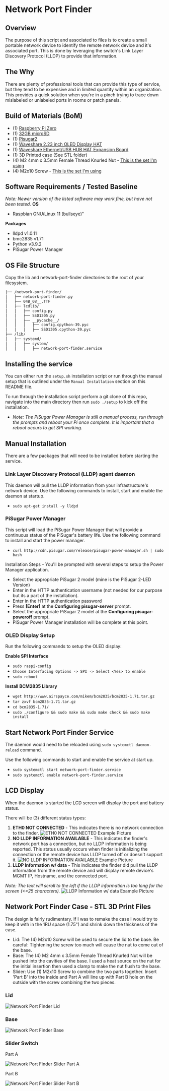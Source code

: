 # Network Port Finder

## Overview
The purpose of this script and associated to files is to create a small portable network device to identify the remote network device and it's associated port. This is done by leveraging the switch's Link Layer Discovery Protocol (LLDP) to provide that information.

## The Why
There are plenty of professional tools that can provide this type of service, but they tend to be expensive and in limited quantity within an organization. This provides a quick solution when you're in a pinch trying to trace down mislabeled or unlabeled ports in rooms or patch panels. 

## Build of Materials (BoM)

 - (1) [Raspberry Pi Zero](https://amzn.to/4d5CCtM)
 - (1) [32GB microSD](https://amzn.to/4f9ku40)
 - (1) [Pisugar2](https://amzn.to/3y4ljdR)
 - (1) [Waveshare 2.23 inch OLED Display HAT](https://amzn.to/4bOJ8Er)
 - (1) [Waveshare Ethernet/USB HUB HAT Expansion Board](https://amzn.to/3zHymCt)
 - (1) 3D Printed case (See STL folder)
 - (4) M2 4mm x 3.5mm Female Thread Knurled Nut - [This is the set I'm using](https://amzn.to/3Y3iiVF)
 - (4) M2x10 Screw - [This is the set I'm using](https://amzn.to/3y2eDNu)

## Software Requirements / Tested Baseline

*Note: Newer version of the listed software may work fine, but have not been tested.*
 **OS**
 - Raspbian GNU/Linux 11 (bullseye)"

**Packages**
 - lldpd v1.0.11
 - bmc2835 v1.71
 - Python v3.9.2
 - PiSugar Power Manager

## OS File Structure

Copy the lib and network-port-finder directories to the root of your filesystem.

```bash
├── /network-port-finder/
│   ├── network-port-finder.py
│   ├── 04B_08__.TTF
│   ├── lcdlib/
│   │   ├── config.py
│   │   ├── SSD1305.py
│   │   ├── __pycache__/
│   │   │   ├── config.cpython-39.pyc
│   │   │   ├── SSD1305.cpython-39.pyc
├── /lib/
│   ├── systemd/
│   │   ├── system/
│   │   │   ├── network-port-finder.service
```
## Installing the service
You can either run the `setup.sh` installation script or run through the manual setup that is outlined under the `Manual Installation` section on this README file.

To run through the installation script perform a git clone of this repo, navigate into the main directory then run `sudo ./setup` to kick off the installation.

- *Note: The PiSugar Power Manager is still a manual process, run through the prompts and reboot your Pi once complete. It is important that a reboot occurs to get SPI working.* 

## Manual Installation

There are a few packages that will need to be installed before starting the service. 

### **Link Layer Discovery Protocol (LLDP) agent daemon**

This daemon will pull the LLDP information from your infrastructure's network device. Use the following commands to install, start and enable the daemon at startup.
- `sudo apt-get install -y lldpd`

### **PiSugar Power Manager**

This script will load the PiSugar Power Manager that will provide a continuous status of the PiSugar's battery life. Use the following command to install and start the power manager.

- `curl http://cdn.pisugar.com/release/pisugar-power-manager.sh | sudo bash`

Installation Steps - You'll be prompted with several steps to setup the Power Manager application.

- Select the appropriate PiSugar 2 model (mine is the PiSugar 2-LED Version)
- Enter in the HTTP authentication username (not needed for our purpose but its a part of the installation).
- Enter in the HTTP authentication password 
- Press **[Enter]** at the **Configuring pisugar-server** prompt.
- Select the appropriate PiSugar 2 model at the **Configuring pisugar-poweroff** prompt. 
- PiSugar Power Manager installation will be complete at this point.

### **OLED Display Setup**

Run the following commands to setup the OLED display:

**Enable SPI Interface**

- `sudo raspi-config`
- `Choose Interfacing Options -> SPI -> Select <Yes> to enable`
- `sudo reboot` 

**Install BCM2835 Library**
- `wget http://www.airspayce.com/mikem/bcm2835/bcm2835-1.71.tar.gz`
- `tar zxvf bcm2835-1.71.tar.gz`
- `cd bcm2835-1.71/`
- `sudo ./configure && sudo make && sudo make check && sudo make install`

## Start Network Port Finder Service
The daemon would need to be reloaded using `sudo systemctl daemon-reload` command. 

Use the following commands to start and enable the service at start up.
- `sudo systemctl start network-port-finder.service`
- `sudo systemctl enable network-port-finder.service`

## LCD Display
When the daemon is started the LCD screen will display the port and battery status. 

There will be (3) different status types:

 1. **ETH0 NOT CONNECTED** - This indicates there is no network connection to the finder.
 ![ETH0 NOT CONNECTED Example Picture](https://i.imgur.com/yL0fxYP.jpeg)
 2. **NO LLDP INFORMATION AVAILABLE** - This indicates the finder's network port has a connection, but no LLDP information is being reported. This status usually occurs when finder is initializing the connection or the remote device has LLDP turned off or doesn't support it. 
![NO LLDP INFORMATION AVAILABLE Example Picture](https://i.imgur.com/nBBZ0Q4.jpeg)
 3. **LLDP Information w/ data** - This indicates the finder did pull the LLDP information from the remote device and will display remote device's MGMT IP, Hostname, and the connected port. 
 
 *Note: The text will scroll to the left if the LLDP information is too long for the screen (<=25 characters).*
![LLDP Information w/ data Example Picture](https://i.imgur.com/IZEL82G.jpeg)
## Network Port Finder Case - STL 3D Print Files

The design is fairly rudimentary. If I was to remake the case I would try to keep it with in the 1RU space (1.75") and shrink down the thickness of the case. 

- Lid: The (4) M2x10 Screw will be used to secure the lid to the base. Be careful: Tightening the screw too much will cause the nut to come out of the base.
- Base: The (4) M2 4mm x 3.5mm Female Thread Knurled Nut will be pushed into the cavities of the base. I used a heat source on the nut for the initial insertion then used a clamp to make the nut flush to the base.
- Slider: Use (1) M2x10 Screw to combine the two parts together. Insert 'Part B' into the inside and Part A will line up with Part B hole on the outside with the screw combining the two pieces. 

### Lid
![Network Port Finder Lid](https://i.imgur.com/6fla0HW.png)
### Base
![Network Port Finder Base](https://i.imgur.com/tbahiS0.png)

### Slider Switch

Part A

![Network Port Finder Slider Part A](https://i.imgur.com/Shx8q6A.png)

Part B

![Network Port Finder Slider Part B](https://i.imgur.com/jzfXXoq.png)
